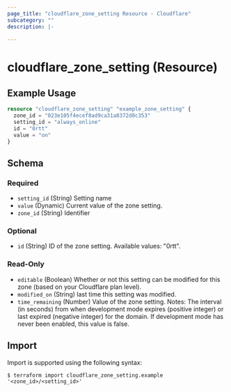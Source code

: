 ```yaml
---
page_title: "cloudflare_zone_setting Resource - Cloudflare"
subcategory: ""
description: |-
  
---
```


# cloudflare_zone_setting (Resource)



## Example Usage

```terraform
resource "cloudflare_zone_setting" "example_zone_setting" {
  zone_id = "023e105f4ecef8ad9ca31a8372d0c353"
  setting_id = "always_online"
  id = "0rtt"
  value = "on"
}
```

<!-- schema generated by tfplugindocs -->
## Schema

### Required

- `setting_id` (String) Setting name
- `value` (Dynamic) Current value of the zone setting.
- `zone_id` (String) Identifier

### Optional

- `id` (String) ID of the zone setting.
Available values: "0rtt".

### Read-Only

- `editable` (Boolean) Whether or not this setting can be modified for this zone (based on your Cloudflare plan level).
- `modified_on` (String) last time this setting was modified.
- `time_remaining` (Number) Value of the zone setting.
Notes: The interval (in seconds) from when development mode expires (positive integer) or last expired (negative integer) for the domain. If development mode has never been enabled, this value is false.

## Import

Import is supported using the following syntax:

```shell
$ terraform import cloudflare_zone_setting.example '<zone_id>/<setting_id>'
```

